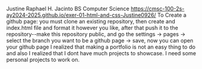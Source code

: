 Justine Raphael H. Jacinto
BS Computer Science
https://cmsc-100-2s-ay2024-2025.github.io/exer-01-html-and-css-Justine0926/
To Create a github page:
you must clone an existing repository, then create and index.html file and format it however you like, after that push it to the repository--make this repository public, and go the settings -> pages -> select the branch you want to be a github page -> save, now you can open your github page
I realized that making a portfolio is not an easy thing to do and also I realized that I dont have much projects to showcase. I need some personal projects to work on.